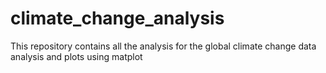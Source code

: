 # climate_change_analysis
This repository contains all the analysis for the global climate change data analysis and plots using matplot
